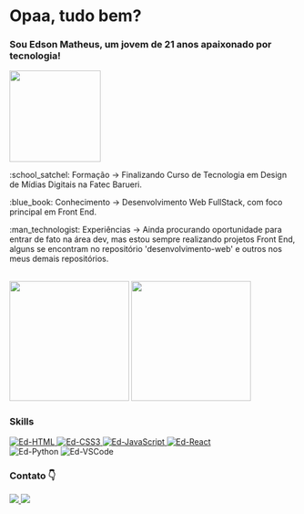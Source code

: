 # Opaa, tudo bem?
### Sou Edson Matheus, um jovem de 21 anos apaixonado por tecnologia!   
<img width="160" src="https://i.picasion.com/pic92/9cf3308c6ba9ee0a6bd43df12143b10c.gif" />

<br>
<p>:school_satchel: Formação -> Finalizando Curso de Tecnologia em Design de Mídias Digitais na Fatec Barueri.</p>
<p>:blue_book: Conhecimento -> Desenvolvimento Web FullStack, com foco principal em Front End.</p>
<p>:man_technologist: Experiências -> Ainda procurando oportunidade para entrar de fato na área dev, mas estou sempre realizando projetos Front End, alguns se encontram no repositório 'desenvolvimento-web' e outros nos meus demais repositórios.</p>
<br>

<!-- Github Streak
[![GitHub Streak](https://streak-stats.demolab.com/?user=ed-matheus&theme=dark)](https://git.io/streak-stats)
 -->

<!-- Github Stats -->
<div class="github-stats">
    <img height="210em" src="https://github-readme-stats.vercel.app/api?username=ed-matheus&show_icons=true&theme=github_dark" />
    <img height="210em" src="https://github-readme-stats.vercel.app/api/top-langs/?username=ed-matheus&show_icons=true&theme=github_dark&size_weight=0.5&count_weight=0.5">
</div>   

### Skills

<div>
 <a href="https://github.com/ed-matheus/sunnyside-agency-landingpage" target="_blank">
  <img alt="Ed-HTML" src="https://img.shields.io/badge/html5-%23E34F26.svg?style=for-the-badge&logo=html5&logoColor=white">
 </a>
 <a href="https://github.com/ed-matheus/sunnyside-agency-landingpage" target="_blank">
  <img alt="Ed-CSS3" src="https://img.shields.io/badge/css3-%231572B6.svg?style=for-the-badge&logo=css3&logoColor=white">
 </a>
 <a href="https://github.com/ed-matheus/desenvolvimento-web/tree/master/exercicios-realizados/javascript-logica" target="_blank">
  <img alt="Ed-JavaScript" src="https://img.shields.io/badge/javascript-%23323330.svg?style=for-the-badge&logo=javascript&logoColor=%23F7DF1E">
 </a>
 <a href="https://github.com/ed-matheus/react-advice-generator" target="_blank">
  <img alt="Ed-React" src="https://img.shields.io/badge/react-%2320232a.svg?style=for-the-badge&logo=react&logoColor=%2361DAFB"> 
 </a>
 <br>
 <img alt="Ed-Python" src="https://img.shields.io/badge/python-3670A0?style=for-the-badge&logo=python&logoColor=ffdd54">
 <img alt="Ed-VSCode" src="https://img.shields.io/badge/Visual%20Studio%20Code-0078d7.svg?style=for-the-badge&logo=visual-studio-code&logoColor=white">
</div>

### Contato :point_down:

<div style="display: flex; justify-content: between;">
    <div>
        <a href="https://www.linkedin.com/in/edson-matheus-b5a0171ba/" target="_blank" rel="noopener noreferrer">
            <img src="https://img.shields.io/badge/LinkedIn-0077B5?style=for-the-badge&logo=linkedin&logoColor=white" />
        </a>
        <a href="https://www.instagram.com/ed.matheuss/" target="_blank" rel="noopener noreferrer">
            <img src="https://img.shields.io/badge/Instagram-E4405F?style=for-the-badge&logo=instagram&logoColor=white" />
        </a>
        <!--
        <a href = "mailto:edsonmatheus02@hotmail.com" target="_blank">
            <img src="https://img.shields.io/badge/Microsoft_Outlook-0078D4?style=for-the-badge&logo=microsoft-outlook&logoColor=white">
        </a>
        -->
    </div>
</div>
